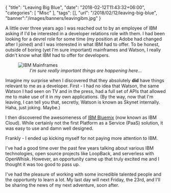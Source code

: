 {
	"title": "Leaving Big Blue",
	"date": "2018-02-12T11:43:32+06:00",
	"categories": [
		"Misc"
	],
	"tags": [],
	"url": "/2018/02/12/leaving-big-blue",
	"banner":"/images/banners/leavingibm.jpg"
}

A little over three years ago I was reached out to by an employee of IBM asking if I'd be interested in a developer relations role with them. I had been looking for a devrel role for some time (my position at Adobe had changed after I joined) and I was interested in what IBM had to offer. To be honest, outside of boring (yet I'm sure important) mainframes and Watson, I really didn't know what IBM had to offer for developers.

<figure>
<img src="https://static.raymondcamden.com/images/2018/2/ibma.jpg" title="IBM Mainframes">
<figcaption style="text-align:center"><i>I'm sure really important things are happening here...</i></figcaption>
</figure>

Imagine my surprise when I discovered that they absolutely <strong>did</strong> have things relevant to me as a developer. First - I had no idea that Watson, the same Watson I had seen on TV and in the press, had a full set of APIs that allowed me to make use of it in my own applications. (By the way, now that I'm leaving, I can tell you that, secretly, Watson is known as Skynet internally. Haha, just joking. Maybe.) 

I then discovered the awesomeness of [IBM Bluemix](https://www.ibm.com/cloud/) (now known as IBM Cloud). While certainly not the first Platform as a Service (PaaS) solution, it was easy to use and damn well designed. 

Frankly - I ended up kicking myself for not paying more attention to IBM. 

I've had a good time over the past few years talking about various IBM technologies, open source projects like LoopBack, and serverless with OpenWhisk. However, an opportunity came up that truly excited me and I thought it was too good to pass up.

I've had the pleasure of working with some incredible talented people and the opportunty to learn a lot. My last day will next Friday, the 23rd, and I'll be sharing the news of my next adventure, soon after.